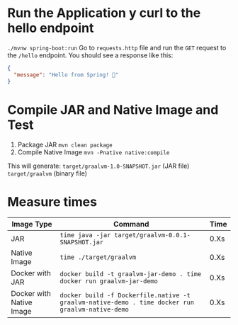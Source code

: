 # Run the Application y curl to the hello endpoint
`./mvnw spring-boot:run`
Go to `requests.http` file and run the `GET` request to the `/hello` endpoint. You should see a response like this:
```json
{
  "message": "Hello from Spring! 👋"
}
```

# Compile JAR and Native Image and Test
1. Package JAR
`mvn clean package`
2. Compile Native Image
`mvn -Pnative native:compile`

This will generate:
`target/graalvm-1.0-SNAPSHOT.jar` (JAR file)
`target/graalvm` (binary file)

# Measure times
| Image Type   | Command                                                                                          | Time |
|--------------|--------------------------------------------------------------------------------------------------|------|
| JAR          | `time java -jar target/graalvm-0.0.1-SNAPSHOT.jar`                                   | 0.Xs |
| Native Image | `time ./target/graalvm`                                                            | 0.Xs |
| Docker with JAR | `docker build -t graalvm-jar-demo . time docker run graalvm-jar-demo`                            | 0.Xs |
| Docker with Native Image | `docker build -f Dockerfile.native -t graalvm-native-demo . time docker run graalvm-native-demo` | 0.Xs |